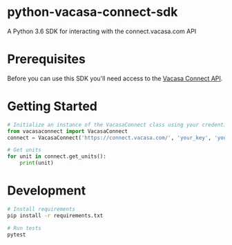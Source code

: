 # python-vacasa-connect-sdk
A Python 3.6 SDK for interacting with the connect.vacasa.com API

# Prerequisites
Before you can use this SDK you'll need access to the 
[Vacasa Connect API](https://connect.vacasa.com/). 

# Getting Started
```python
# Initialize an instance of the VacasaConnect class using your credentials.
from vacasaconnect import VacasaConnect
connect = VacasaConnect('https://connect.vacasa.com/', 'your_key', 'your_secret')

# Get units
for unit in connect.get_units():
    print(unit)
```

# Development
```bash
# Install requirements
pip install -r requirements.txt

# Run tests
pytest
```
